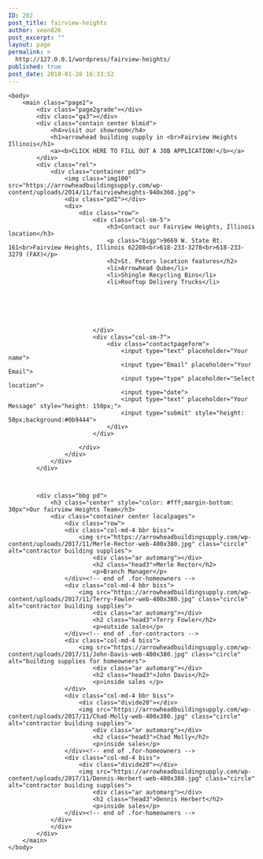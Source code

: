 ```yaml
---
ID: 202
post_title: fairview-heights
author: xeon826
post_excerpt: ""
layout: page
permalink: >
  http://127.0.0.1/wordpress/fairview-heights/
published: true
post_date: 2018-01-28 16:33:52
---
```

	<body>
		<main class="page2">
			<div class="page2grade"></div>
			<div class="ga3"></div>
			<div class="contain center blmid">
				<h4>visit our showroom</h4>
				<h1>arrowhead building supply in <br>Fairview Heights Illinois</h1>
				<a><b>CLICK HERE TO FILL OUT A JOB APPLICATION!</b></a>
			</div>
			<div class="rel">
				<div class="container pd3">
					<img class="img100" src="https://arrowheadbuildingsupply.com/wp-content/uploads/2014/11/fairviewheights-940x360.jpg">
					<div class="pd2"></div>
					<div>
						<div class="row">
							<div class="col-sm-5">
								<h3>Contact our Fairview Heights, Illinois location</h3>
								<p class="bigp">9669 W. State Rt. 161<br>Fairview Heights, Illinois 62208<br>618-233-3278<br>618-233-3279 (FAX)</p>
								<h2>St. Peters location features</h2>
								<li>Arrowhead Qube</li>
								<li>Shingle Recycling Bins</li>
								<li>Rooftop Delivery Trucks</li>
								
								



								
							</div>
							<div class="col-sm-7">
								<div class="contactpageform">
									<input type="text" placeholder="Your name">
									<input type="Email" placeholder="Your Email">
									<input type="type" placeholder="Select location">
									<input type="date">
									<input type="text" placeholder="Your Message" style="height: 150px;">
									<input type="submit" style="height: 50px;background:#0b9444">
								</div>
							</div>
							
						</div>
					</div>
				</div>
			</div>



			<div class="bbg pd">
                <h3 class="center" style="color: #fff;margin-bottom: 30px">Our fairview Heights Team</h3>
                <div class="container center localpages">
                    <div class="row">
                    <div class="col-md-4 bbr biss">
						<img src="https://arrowheadbuildingsupply.com/wp-content/uploads/2017/11/Merle-Rector-web-400x380.jpg" class="circle" alt="contractor building supplies">
							<div class="ar automarg"></div>
							<h2 class="head3">Merle Rector</h2>
							<p>Branch Manager</p>
					</div><!-- end of .for-homeowners -->
					<div class="col-md-4 bbr biss">
						<img src="https://arrowheadbuildingsupply.com/wp-content/uploads/2017/11/Terry-Fowler-web-400x380.jpg" class="circle" alt="contractor building supplies">
							<div class="ar automarg"></div>
							<h2 class="head3">Terry Fowler</h2>
							<p>outside sales</p>
					</div><!-- end of .for-contractors -->
					<div class="col-md-4 biss">
						<img src="https://arrowheadbuildingsupply.com/wp-content/uploads/2017/11/John-Davis-web-400x380.jpg" class="circle" alt="building supplies for homeowners">
							<div class="ar automarg"></div>
							<h2 class="head3">John Davis</h2>
							<p>inside sales </p>
					</div>
                    <div class="col-md-4 bbr biss">
                        <div class="divide20"></div>
						<img src="https://arrowheadbuildingsupply.com/wp-content/uploads/2017/11/Chad-Molly-web-400x380.jpg" class="circle" alt="contractor building supplies">
							<div class="ar automarg"></div>
							<h2 class="head3">Chad Molly</h2>
							<p>inside sales</p>
					</div><!-- end of .for-homeowners -->
					<div class="col-md-4 biss">
					    <div class="divide20"></div>
						<img src="https://arrowheadbuildingsupply.com/wp-content/uploads/2017/11/Dennis-Herbert-web-400x380.jpg" class="circle" alt="contractor building supplies">
							<div class="ar automarg"></div>
							<h2 class="head3">Dennis Herbert</h2>
							<p>inside sales</p>
					</div><!-- end of .for-homeowners -->		
				</div>
                </div>
            </div>
		</main>
	</body>